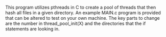 This program utilizes pthreads in C to create a pool of threads that then hash all files in a given directory.
An example MAIN.c program is provided that can be altered to test on your own machine.
The key parts to change are the number in thread_pool_init(X) and the directories that the if statements are looking in.
